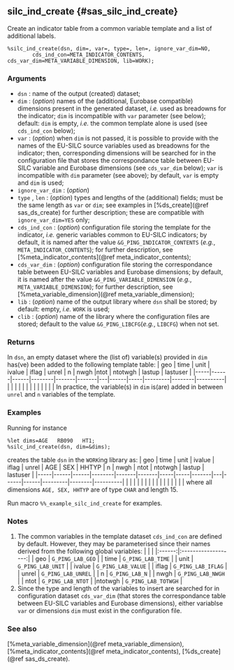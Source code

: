 ## silc_ind_create {#sas_silc_ind_create}
Create an indicator table from a common variable template and a list of additional labels.

	%silc_ind_create(dsn, dim=, var=, type=, len=, ignore_var_dim=NO,
			cds_ind_con=META_INDICATOR_CONTENTS, cds_var_dim=META_VARIABLE_DIMENSION, lib=WORK);
  
### Arguments
* `dsn` : name of the output (created) dataset;
* `dim` : (_option_) names of the (additional, Eurobase compatible) dimensions present in 
	the generated dataset, _i.e._ used as breadowns for the indicator; `dim` is incompatible 
	with `var` parameter (see below); default: `dim` is empty, _i.e._ the common template alone 
	is used (see `cds_ind_con` below);
* `var` : (_option_) when `dim` is not passed, it is possible to provide with the names of 
	the EU-SILC source variables used as breadowns for the indicator; then, corresponding 
	dimensions will be searched for in the configuration file that stores the correspondance 
	table between EU-SILC variable and Eurobase dimensions (see `cds_var_dim` below); `var` 
	is incompatible with `dim` parameter (see above); by default, `var` is empty and `dim` is
	used;
* `ignore_var_dim` : (_option_) 
* `type` , `len` : (_option_) types and lengths of the (additional) fields; must be the same 
	length as `var` or `dim`; see examples in [%ds_create](@ref sas_ds_create) for further 
	description; these are compatible with `ignore_var_dim=YES` only;
* `cds_ind_con` : (_option_) configuration file storing the template for the indicator, _i.e._
	generic variables common to EU-SILC indicators; by default,	it is named after the value 
	`&G_PING_INDICATOR_CONTENTS` (_e.g._, `META_INDICATOR_CONTENTS`); for further description, 
	see [%meta_indicator_contents](@ref meta_indicator_contents);
* `cds_var_dim` : (_option_) configuration file storing the correspondance table between EU-SILC
	variables and Eurobase dimensions; by default,	it is named after the value 
	`&G_PING_VARIABLE_DIMENSION` (_e.g._, `META_VARIABLE_DIMENSION`); for further description, 
	see [%meta_variable_dimension](@ref meta_variable_dimension);
* `lib` : (_option_) name of the output library where `dsn` shall be stored; by default: 
	empty, _i.e._ `WORK` is used;
* `clib` : (_option_) name of the library where the configuration files are stored; default to 
	the value `&G_PING_LIBCFG`(_e.g._, `LIBCFG`) when not set.

### Returns
In `dsn`, an empty dataset where the (list of) variable(s) provided in `dim` has(ve) been added 
to the following template table: 
| geo | time | unit | ivalue | iflag | unrel | n | nwgh |ntot | ntotwgh | lastup | lastuser |
|-----|------|------|--------|-------|-------|---|------|-----|---------|--------|----------|
|     |      |      |        |       |       |   |      |     |         |        |          |
In practice, the variable(s) in `dim` is(are) added in between `unrel` and `n` variables of the
template.

### Examples
Running for instance

	%let dims=AGE 	RB090 	HT1;
	%silc_ind_create(dsn, dim=&dims);

creates the table `dsn` in the `WORK`ing library as:
| geo | time | unit | ivalue | iflag | unrel | AGE | SEX | HHTYP | n | nwgh | ntot | ntotwgh | lastup | lastuser |
|-----|------|------|--------|-------|-------|-----|-----|-------|---|------|------|---------|--------|----------|
|     |      |      |        |       |       |     |     |       |   |      |      |         |        |          |
where all dimensions `AGE, SEX, HHTYP` are of type `CHAR` and length 15. 

Run macro `%%_example_silc_ind_create` for examples.

### Notes
1. The common variables in the template dataset `cds_ind_con` are defined by default. However, 
they may be parameterised since their names derived from the following global variables:
|        |                     |
|:------:|:-------------------:|
| geo    | `G_PING_LAB_GEO`    |
| time   | `G_PING_LAB_TIME`   |
| unit   | `G_PING_LAB_UNIT`   |
| ivalue | `G_PING_LAB_VALUE`  |
| iflag  | `G_PING_LAB_IFLAG`  |
| unrel  | `G_PING_LAB_UNREL`  |
| n      | `G_PING_LAB_N`      |
| nwgh   | `G_PING_LAB_NWGH`   |
| ntot   | `G_PING_LAB_NTOT`   |
|ntotwgh | `G_PING_LAB_TOTWGH` |
2. Since the type and length of the variables to insert are searched for in configuration dataset
`cds_var_dim` (that stores the correspondance table between EU-SILC variables and Eurobase dimensions), 
either variablse `var` or dimensions `dim` must exist in the configuration file. 

### See also
[%meta_variable_dimension](@ref meta_variable_dimension), [%meta_indicator_contents](@ref meta_indicator_contents),
[%ds_create](@ref sas_ds_create).